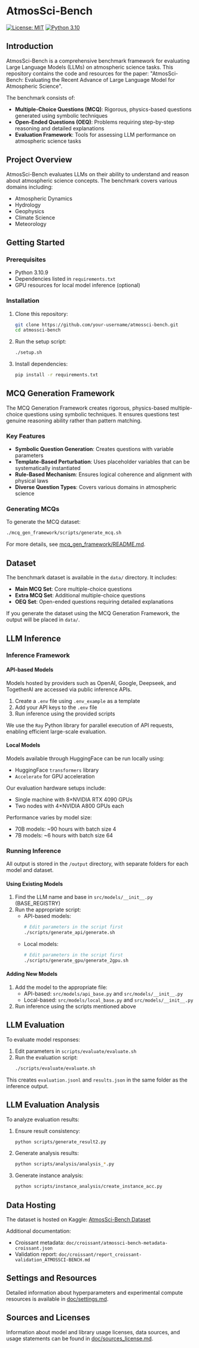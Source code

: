 # AtmosSci-Bench

[![License: MIT](https://img.shields.io/badge/License-MIT-yellow.svg)](https://opensource.org/licenses/MIT)
[![Python 3.10](https://img.shields.io/badge/python-3.10-blue.svg)](https://www.python.org/downloads/release/python-3109/)

## Introduction

AtmosSci-Bench is a comprehensive benchmark framework for evaluating Large Language Models (LLMs) on atmospheric science tasks. This repository contains the code and resources for the paper: "AtmosSci-Bench: Evaluating the Recent Advance of Large Language Model for Atmospheric Science".

The benchmark consists of:
- **Multiple-Choice Questions (MCQ)**: Rigorous, physics-based questions generated using symbolic techniques
- **Open-Ended Questions (OEQ)**: Problems requiring step-by-step reasoning and detailed explanations
- **Evaluation Framework**: Tools for assessing LLM performance on atmospheric science tasks

## Project Overview

AtmosSci-Bench evaluates LLMs on their ability to understand and reason about atmospheric science concepts. The benchmark covers various domains including:
- Atmospheric Dynamics
- Hydrology
- Geophysics
- Climate Science
- Meteorology

## Getting Started

### Prerequisites

- Python 3.10.9
- Dependencies listed in `requirements.txt`
- GPU resources for local model inference (optional)

### Installation

1. Clone this repository:
   ```bash
   git clone https://github.com/your-username/atmossci-bench.git
   cd atmossci-bench
   ```

2. Run the setup script:
   ```bash
   ./setup.sh
   ```

3. Install dependencies:
   ```bash
   pip install -r requirements.txt
   ```

## MCQ Generation Framework

The MCQ Generation Framework creates rigorous, physics-based multiple-choice questions using symbolic techniques. It ensures questions test genuine reasoning ability rather than pattern matching.

### Key Features

- **Symbolic Question Generation**: Creates questions with variable parameters
- **Template-Based Perturbation**: Uses placeholder variables that can be systematically instantiated
- **Rule-Based Mechanism**: Ensures logical coherence and alignment with physical laws
- **Diverse Question Types**: Covers various domains in atmospheric science

### Generating MCQs

To generate the MCQ dataset:

```bash
./mcq_gen_framework/scripts/generate_mcq.sh
```

For more details, see [mcq_gen_framework/README.md](mcq_gen_framework/README.md).

## Dataset

The benchmark dataset is available in the `data/` directory. It includes:

- **Main MCQ Set**: Core multiple-choice questions
- **Extra MCQ Set**: Additional multiple-choice questions
- **OEQ Set**: Open-ended questions requiring detailed explanations

If you generate the dataset using the MCQ Generation Framework, the output will be placed in `data/`.

## LLM Inference

### Inference Framework

#### API-based Models

Models hosted by providers such as OpenAI, Google, Deepseek, and TogetherAI are accessed via public inference APIs.

1. Create a `.env` file using `.env_example` as a template
2. Add your API keys to the `.env` file
3. Run inference using the provided scripts

We use the `Ray` Python library for parallel execution of API requests, enabling efficient large-scale evaluation.

#### Local Models

Models available through HuggingFace can be run locally using:
- HuggingFace `transformers` library
- `Accelerate` for GPU acceleration

Our evaluation hardware setups include:
- Single machine with 8×NVIDIA RTX 4090 GPUs
- Two nodes with 4×NVIDIA A800 GPUs each

Performance varies by model size:
- 70B models: ~90 hours with batch size 4
- 7B models: ~6 hours with batch size 64

### Running Inference

All output is stored in the `/output` directory, with separate folders for each model and dataset.

#### Using Existing Models

1. Find the LLM name and base in `src/models/__init__.py` (BASE_REGISTRY)
2. Run the appropriate script:
   - API-based models:
     ```bash
     # Edit parameters in the script first
     ./scripts/generate_api/generate.sh
     ```
   - Local models:
     ```bash
     # Edit parameters in the script first
     ./scripts/generate_gpu/generate_2gpu.sh
     ```

#### Adding New Models

1. Add the model to the appropriate file:
   - API-based: `src/models/api_base.py` and `src/models/__init__.py`
   - Local-based: `src/models/local_base.py` and `src/models/__init__.py`
2. Run inference using the scripts mentioned above

## LLM Evaluation

To evaluate model responses:

1. Edit parameters in `scripts/evaluate/evaluate.sh`
2. Run the evaluation script:
   ```bash
   ./scripts/evaluate/evaluate.sh
   ```

This creates `evaluation.jsonl` and `results.json` in the same folder as the inference output.

## LLM Evaluation Analysis

To analyze evaluation results:

1. Ensure result consistency:
   ```bash
   python scripts/generate_result2.py
   ```

2. Generate analysis results:
   ```bash
   python scripts/analysis/analysis_*.py
   ```

3. Generate instance analysis:
   ```bash
   python scripts/instance_analysis/create_instance_acc.py
   ```

## Data Hosting

The dataset is hosted on Kaggle: [AtmosSci-Bench Dataset](https://kaggle.com/datasets/f1d2d8c65b440f5c527d30d31800c5211817cec354ffb47e5c45a829667d90df)

Additional documentation:
- Croissant metadata: `doc/croissant/atmossci-bench-metadata-croissant.json`
- Validation report: `doc/croissant/report_croissant-validation_ATMOSSCI-BENCH.md`

## Settings and Resources

Detailed information about hyperparameters and experimental compute resources is available in [doc/settings.md](doc/settings.md).

## Sources and Licenses

Information about model and library usage licenses, data sources, and usage statements can be found in [doc/sources_license.md](doc/sources_license.md).